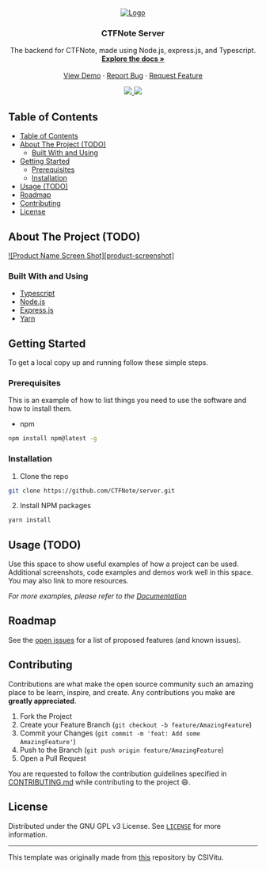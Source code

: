 <!--markdownlint-disable first-line-heading ol-prefix -->

<!-- PROJECT LOGO -->
<br />
<p align="center">
  <a href="https://github.com/CTFNote/server">
    <img src="https://avatars0.githubusercontent.com/u/72804071?s=200" alt="Logo">
  </a>

  <h3 align="center">CTFNote Server</h3>

  <p align="center">
    The backend for CTFNote, made using Node.js, express.js, and Typescript.
    <br />
    <a href="https://github.com/CTFNote/server/wiki"><strong>Explore the docs »</strong></a>
    <br />
    <br />
    <a href="https://github.com/CTFNote/server">View Demo</a>
    ·
    <a href="https://github.com/CTFNote/server/issues/new">Report Bug</a>
    ·
    <a href="https://github.com/CTFNote/server/issues/new">Request Feature</a>
  </p>
  <div align="center">
  <a href="https://github.com/CTFNote/server/issues">
    <img src="https://img.shields.io/github/issues/CTFNote/server.svg"/>
  </a>
  <a href="https://github.com/ent3r/corax-bot-nodejs-rewrite/pulls">
      <img src="https://img.shields.io/github/issues-pr-raw/ent3r/corax-bot-nodejs-rewrite.svg">
    </a>
  </div>
</p>

<!-- TABLE OF CONTENTS -->

## Table of Contents

- [Table of Contents](#table-of-contents)
- [About The Project (TODO)](#about-the-project-todo)
  - [Built With and Using](#built-with-and-using)
- [Getting Started](#getting-started)
  - [Prerequisites](#prerequisites)
  - [Installation](#installation)
- [Usage (TODO)](#usage-todo)
- [Roadmap](#roadmap)
- [Contributing](#contributing)
- [License](#license)

<!-- ABOUT THE PROJECT -->

## About The Project (TODO)

[![Product Name Screen Shot][product-screenshot]](https://example.com)

<!-- Here's a blank template to get started:
**To avoid retyping too much info. Do a search and replace with your text editor for the following:**
`repo` -->

### Built With and Using

- [Typescript](https://www.typescriptlang.org)
- [Node.js](https://nodejs.org)
- [Express.js](https://expressjs.com)
- [Yarn](https://yarnpkg.com)

<!-- GETTING STARTED -->

## Getting Started

To get a local copy up and running follow these simple steps.

### Prerequisites

This is an example of how to list things you need to use the software and how to install them.

- npm

```sh
npm install npm@latest -g
```

### Installation

1. Clone the repo

```sh
git clone https://github.com/CTFNote/server.git
```

2. Install NPM packages

```sh
yarn install
```

<!-- USAGE EXAMPLES -->

## Usage (TODO)

Use this space to show useful examples of how a project can be used. Additional screenshots, code examples and demos work well in this space. You may also link to more resources.

_For more examples, please refer to the [Documentation](https://example.com)_

<!-- ROADMAP -->

## Roadmap

See the [open issues](https://github.com/CTFNote/server/issues) for a list of proposed features (and known issues).

<!-- CONTRIBUTING -->

## Contributing

Contributions are what make the open source community such an amazing place to be learn, inspire, and create. Any contributions you make are **greatly appreciated**.

1. Fork the Project
2. Create your Feature Branch (`git checkout -b feature/AmazingFeature`)
3. Commit your Changes (`git commit -m 'feat: Add some AmazingFeature'`)
4. Push to the Branch (`git push origin feature/AmazingFeature`)
5. Open a Pull Request

You are requested to follow the contribution guidelines specified in [CONTRIBUTING.md](./CONTRIBUTING.md) while contributing to the project :smile:.

<!-- LICENSE -->

## License

Distributed under the GNU GPL v3 License. See [`LICENSE`](./LICENSE) for more information.

---

This template was originally made from [this][csivitu-original-repo] repository by CSIVitu.

<!-- MARKDOWN LINKS & IMAGES -->
<!-- https://www.markdownguide.org/basic-syntax/#reference-style-links -->

[csivitu-original-repo]: https://github.com/csivitu/Template
